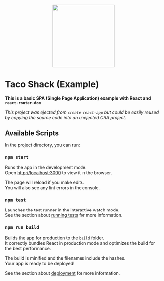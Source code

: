 <p align="center">
  <img width="200px" src="https://pdxcodeguild.com/static/img/pdxcglogo.svg">
</p>

# Taco Shack (Example)

**This is a basic SPA (Single Page Application) example with React and `react-router-dom`**

*This project was ejected from `create-react-app` but could be easily reused by copying the source code into an unejected CRA project.*

## Available Scripts

In the project directory, you can run:

### `npm start`

Runs the app in the development mode.<br>
Open [http://localhost:3000](http://localhost:3000) to view it in the browser.

The page will reload if you make edits.<br>
You will also see any lint errors in the console.

### `npm test`

Launches the test runner in the interactive watch mode.<br>
See the section about [running tests](https://facebook.github.io/create-react-app/docs/running-tests) for more information.

### `npm run build`

Builds the app for production to the `build` folder.<br>
It correctly bundles React in production mode and optimizes the build for the best performance.

The build is minified and the filenames include the hashes.<br>
Your app is ready to be deployed!

See the section about [deployment](https://facebook.github.io/create-react-app/docs/deployment) for more information.